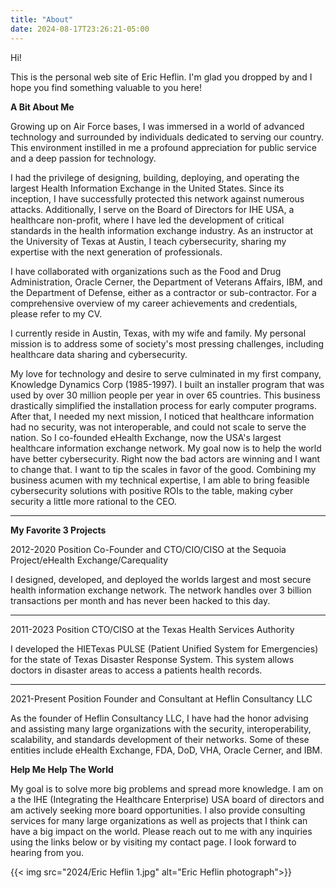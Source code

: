 ```yaml
---
title: "About"
date: 2024-08-17T23:26:21-05:00
---
```

Hi!

This is the personal web site of Eric Heflin. I'm glad you dropped by and I hope you find something valuable to you here!

**A Bit About Me**

Growing up on Air Force bases, I was immersed in a world of advanced technology and surrounded by individuals dedicated to serving our country. This environment instilled in me a profound appreciation for public service and a deep passion for technology.

I had the privilege of designing, building, deploying, and operating the largest Health Information Exchange in the United States. Since its inception, I have successfully protected this network against numerous attacks. Additionally, I serve on the Board of Directors for IHE USA, a healthcare non-profit, where I have led the development of critical standards in the health information exchange industry. As an instructor at the University of Texas at Austin, I teach cybersecurity, sharing my expertise with the next generation of professionals.

I have collaborated with organizations such as the Food and Drug Administration, Oracle Cerner, the Department of Veterans Affairs, IBM, and the Department of Defense, either as a contractor or sub-contractor. For a comprehensive overview of my career achievements and credentials, please refer to my CV.

I currently reside in Austin, Texas, with my wife and family. My personal mission is to address some of society's most pressing challenges, including healthcare data sharing and cybersecurity.

My love for technology and desire to serve culminated in my first company, Knowledge Dynamics Corp (1985-1997). I built an installer program that was used by over 30 million people per year in over 65 countries. This business drastically simplified the installation process for early computer programs. After that, I needed my next mission, I noticed that healthcare information had no security, was not interoperable, and could not scale to serve the nation. So I co-founded eHealth Exchange, now the USA's largest healthcare information exchange network. My goal now is to help the world have better cybersecurity. Right now the bad actors are winning and I want to change that. I want to tip the scales in favor of the good. Combining my business acumen with my technical expertise, I am able to bring feasible cybersecurity solutions with positive ROIs to the table, making cyber security a little more rational to the CEO.

---

**My Favorite 3 Projects**

2012-2020
Position
Co-Founder and CTO/CIO/CISO
at the Sequoia Project/eHealth Exchange/Carequality

I designed, developed, and deployed the worlds largest and most secure health information exchange network. The network handles over 3 billion transactions per month and has never been hacked to this day.

---

2011-2023
Position
CTO/CISO at the Texas Health Services Authority

I developed the HIETexas PULSE (Patient Unified System for Emergencies) for the state of Texas Disaster Response System. This system allows doctors in disaster areas to access a patients health records.

---

2021-Present
Position
Founder and Consultant at Heflin Consultancy LLC

As the founder of Heflin Consultancy LLC, I have had the honor advising and assisting many large organizations with the security, interoperability, scalability, and standards development of their networks. Some of these entities include eHealth Exchange, FDA, DoD, VHA, Oracle Cerner, and IBM.

**Help Me Help The World**

My goal is to solve more big problems and spread more knowledge. I am on a the IHE (Integrating the Healthcare Enterprise) USA board of directors and am actively seeking more board opportunities. I also provide consulting services for many large organizations as well as projects that I think can have a big impact on the world. Please reach out to me with any inquiries using the links below or by visiting my contact page. I look forward to hearing from you.

{{< img src="2024/Eric Heflin 1.jpg" alt="Eric Heflin photograph">}}
